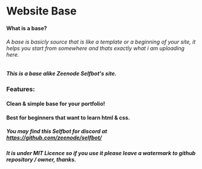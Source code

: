 # Website Base

#### What is a base?
###### A base is basicly source that is like a template or a beginning of your site, it helps you start from somewhere and thats exactly what i am uploading here.

##### This is a base alike Zeenode Selfbot's site.

### Features:
#### Clean & simple base for your portfolio!
#### Best for beginners that want to learn html & css.


##### You may find this Selfbot for discord at https://github.com/zeenode/selfbot/
##### It is under MIT Licence so if you use it please leave a watermark to github repository / owner, thanks.
